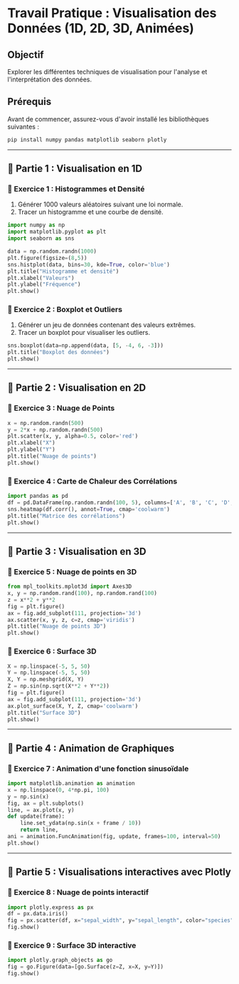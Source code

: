 # **Travail Pratique : Visualisation des Données (1D, 2D, 3D, Animées)**

## **Objectif**
Explorer les différentes techniques de visualisation pour l'analyse et l'interprétation des données.

## **Prérequis**
Avant de commencer, assurez-vous d'avoir installé les bibliothèques suivantes :
```bash
pip install numpy pandas matplotlib seaborn plotly
```

---

## **📌 Partie 1 : Visualisation en 1D**

### **🔹 Exercice 1 : Histogrammes et Densité**
1. Générer 1000 valeurs aléatoires suivant une loi normale.
2. Tracer un histogramme et une courbe de densité.
```python
import numpy as np
import matplotlib.pyplot as plt
import seaborn as sns

data = np.random.randn(1000)
plt.figure(figsize=(8,5))
sns.histplot(data, bins=30, kde=True, color='blue')
plt.title("Histogramme et densité")
plt.xlabel("Valeurs")
plt.ylabel("Fréquence")
plt.show()
```

### **🔹 Exercice 2 : Boxplot et Outliers**
1. Générer un jeu de données contenant des valeurs extrêmes.
2. Tracer un boxplot pour visualiser les outliers.
```python
sns.boxplot(data=np.append(data, [5, -4, 6, -3]))
plt.title("Boxplot des données")
plt.show()
```

---

## **📌 Partie 2 : Visualisation en 2D**

### **🔹 Exercice 3 : Nuage de Points**
```python
x = np.random.randn(500)
y = 2*x + np.random.randn(500)
plt.scatter(x, y, alpha=0.5, color='red')
plt.xlabel("X")
plt.ylabel("Y")
plt.title("Nuage de points")
plt.show()
```

### **🔹 Exercice 4 : Carte de Chaleur des Corrélations**
```python
import pandas as pd
df = pd.DataFrame(np.random.randn(100, 5), columns=['A', 'B', 'C', 'D', 'E'])
sns.heatmap(df.corr(), annot=True, cmap='coolwarm')
plt.title("Matrice des corrélations")
plt.show()
```

---

## **📌 Partie 3 : Visualisation en 3D**

### **🔹 Exercice 5 : Nuage de points en 3D**
```python
from mpl_toolkits.mplot3d import Axes3D
x, y = np.random.rand(100), np.random.rand(100)
z = x**2 + y**2
fig = plt.figure()
ax = fig.add_subplot(111, projection='3d')
ax.scatter(x, y, z, c=z, cmap='viridis')
plt.title("Nuage de points 3D")
plt.show()
```

### **🔹 Exercice 6 : Surface 3D**
```python
X = np.linspace(-5, 5, 50)
Y = np.linspace(-5, 5, 50)
X, Y = np.meshgrid(X, Y)
Z = np.sin(np.sqrt(X**2 + Y**2))
fig = plt.figure()
ax = fig.add_subplot(111, projection='3d')
ax.plot_surface(X, Y, Z, cmap='coolwarm')
plt.title("Surface 3D")
plt.show()
```

---

## **📌 Partie 4 : Animation de Graphiques**

### **🔹 Exercice 7 : Animation d'une fonction sinusoïdale**
```python
import matplotlib.animation as animation
x = np.linspace(0, 4*np.pi, 100)
y = np.sin(x)
fig, ax = plt.subplots()
line, = ax.plot(x, y)
def update(frame):
    line.set_ydata(np.sin(x + frame / 10))
    return line,
ani = animation.FuncAnimation(fig, update, frames=100, interval=50)
plt.show()
```

---

## **📌 Partie 5 : Visualisations interactives avec Plotly**

### **🔹 Exercice 8 : Nuage de points interactif**
```python
import plotly.express as px
df = px.data.iris()
fig = px.scatter(df, x="sepal_width", y="sepal_length", color="species")
fig.show()
```

### **🔹 Exercice 9 : Surface 3D interactive**
```python
import plotly.graph_objects as go
fig = go.Figure(data=[go.Surface(z=Z, x=X, y=Y)])
fig.show()
```
